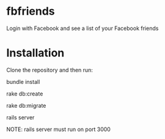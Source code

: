 fbfriends
=========

Login with Facebook and see a list of your Facebook friends


Installation
============

Clone the repository and then run:

bundle install

rake db:create

rake db:migrate

rails server

NOTE: rails server must run on port 3000
